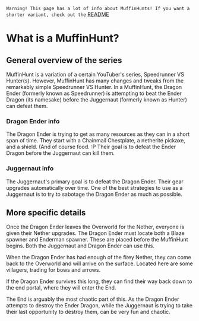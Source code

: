 `Warning! This page has a lot of info about MuffinHunts! If you want a shorter variant, check out the` [README](README.md)

# What is a MuffinHunt?

## General overview of the series
MuffinHunt is a variation of a certain YouTuber's series, Speedrunner VS Hunter(s). However, MuffinHunt has many changes and tweaks from the remarkably simple Speedrunner VS Hunter.
In a MuffinHunt, the Dragon Ender (formerly known as Speedrunner) is attempting to beat the Ender Dragon (its namesake) before the Juggernaut (formerly known as Hunter) can defeat them.

### Dragon Ender info
The Dragon Ender is trying to get as many resources as they can in a short span of time. They start with a Chainmail Chestplate, a netherite pickaxe, and a shield. (And of course food. :P
Their goal is to defeat the Ender Dragon before the Juggernaut can kill them.

### Juggernaut info
The Juggernaut's primary goal is to defeat the Dragon Ender. Their gear upgrades automatically over time. One of the best strategies to use as a Juggernaut is to try to sabotage the Dragon Ender as much as possible.

## More specific details
Once the Dragon Ender leaves the Overworld for the Nether, everyone is given their Nether upgrades. The Dragon Ender must locate both a Blaze spawner and Enderman spawner.
These are placed before the MuffinHunt begins. Both the Juggernaut and Dragon Ender can use this.

When the Dragon Ender has had enough of the firey Nether, they can come back to the Overworld and will arrive on the surface. Located here are some villagers, trading for 
bows and arrows. 

If the Dragon Ender survives this long, they can find their way back down to the end portal, where they will enter the End.

The End is arguably the most chaotic part of this. As the Dragon Ender attempts to destroy the Ender Dragon, while the Juggernaut is trying to take their last opportunity to destroy them, can be very fun and chaotic.   
